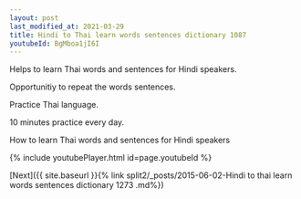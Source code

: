 ```yaml
---
layout: post
last_modified_at: 2021-03-29
title: Hindi to Thai learn words sentences dictionary 1087 
youtubeId: BgMboa1jI6I
---
```

 
 
Helps to learn Thai words and sentences for Hindi speakers.

Opportunitiy to repeat the words sentences. 

Practice Thai language. 
 
10 minutes practice every day. 
 
How to learn Thai words and sentences for Hindi speakers 
 
{% include youtubePlayer.html id=page.youtubeId %}
 
 
[Next]({{ site.baseurl }}{% link  split2/_posts/2015-06-02-Hindi to thai learn words sentences dictionary 1273 .md%})
 
